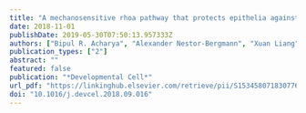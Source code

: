 ```yaml
---
title: "A mechanosensitive rhoa pathway that protects epithelia against acute tensile stress"
date: 2018-11-01
publishDate: 2019-05-30T07:50:13.957333Z
authors: ["Bipul R. Acharya", "Alexander Nestor-Bergmann", "Xuan Liang", "Shafali Gupta", "Kinga Duszyc", "Estelle Gauquelin", "Guillermo A. Gomez", "Srikanth Budnar", "Philippe Marcq", "Oliver E. Jensen", "Zev Bryant", "Alpha S. Yap"]
publication_types: ["2"]
abstract: ""
featured: false
publication: "*Developmental Cell*"
url_pdf: "https://linkinghub.elsevier.com/retrieve/pii/S1534580718307767"
doi: "10.1016/j.devcel.2018.09.016"
---
```


